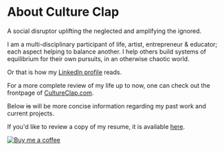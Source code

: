 # About Culture Clap

A social disruptor uplifting the neglected and amplifying the ignored.

I am a multi-disciplinary participant of life, artist, entrepreneur & educator; each aspect helping to balance another. I help others build systems of equilibrium for their own pursuits, in an otherwise chaotic world.

Or that is how my [LinkedIn profile](https://www.linkedin.com/in/cultureclap/) reads.

For a more complete review of my life up to now, one can check out the frontpage of [CultureClap.com](https://www.cultureclap.com).

Below ~~is~~ will be more concise information regarding my past work and current projects.

If you'd like to review a copy of my resume, it is available [here](https://www.cultureclap.com/files/cultureclap.resume.pdf).


[![Buy me a coffee](https://cdn.buymeacoffee.com/buttons/bmc-new-btn-logo.svg)](https://www.buymeacoffee.com/cultureclap)